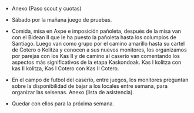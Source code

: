 [nombre]: <> (Paso)
[sidebar]: <> (Paso)
[icon]: <> (fa-map-signs)
[exit]: <> (exit)

- Anexo (Paso scout y cuotas)

- Sábado por la mañana juego de pruebas.

- Comida, misa en Axpe e imposición pañoleta, después de la misa van con el Bidean II que le ha puesto la pañoleta hasta los columpios de Santiago. Luego van como grupo por el camino amarillo hasta su cartel de Cotero o Kolitza y conocen a sus nuevos monitores, los organizamos por parejas con los Kas II y de camino al caserío van comentando los aspectos más significativos de la etapa Kaskondoak. Kas I kolitza con kas II kolitza, Kas I Cotero con Kas II Cotero.

- En el campo de futbol del caserío, entre juegos, los monitores preguntan sobre la disponibilidad de bajar a los locales entre semana, para organizar las seisenas. Anexo (lista de asistencia).

- Quedar con ellos para la próxima semana.